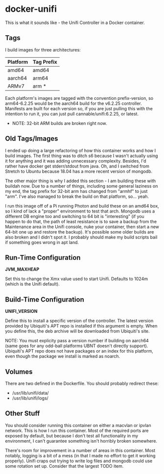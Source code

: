 # docker-unifi

This is what it sounds like - the Unifi Controller in a Docker container.

## Tags

I build images for three architectures:

| Platform | Tag Prefix |
| -------- | ---------- |
| amd64 | amd64 |
| aarch64 | arm64 |
| ARMv7 | arm * |

Each platform's images are tagged with the convention prefix-version, so arm64-6.2.25 would be the aarch64 build for the v6.2.25 controller. Manifests are built for each version so, if you are just pulling this with the intention to run it, you can just pull cannable/unifi:6.2.25, or latest.

* NOTE: 32-bit ARM builds are broken right now.
## Old Tags/Images

I ended up doing a large refactoring of how this container works and how I build images. The first thing was to ditch s6 because I wasn't actually using it for anything and it was adding unnecessary complexity. Besides, I'd rather have docker get stderr/stdout from java. Oh, and I switched from Stretch to Ubuntu because 18.04 has a more recent version of mongodb.

The other major thing is why I added this section - I am building these with buildah now. Due to a number of things, including some general laziness on my end, the tag prefix for 32-bit arm has changed from "armhf" to just "arm". I've also managed to break the build on that platform, so... yeah.

I run this image off of a Pi running Photon and build these on an amd64 box, so I kind of lack a "proper" environment to test that arch. Mongodb uses a different DB engine too and switching to 64 bit is "interesting" (if you happen to do that, the path of least resistance is to save a backup from the Maintenance area in the Unifi console, nuke your container, then start a new 64-bit one up and restore the backup). It's possible some older builds are also broken and I didn't spot it. I probably should make my build scripts bail if something goes wrong in apt land.

## Run-Time Configuration

**JVM_MAXHEAP**

Set this to change the Xmx value used to start Unifi. Defaults to 1024m (which is the Unifi default).

## Build-Time Configuration

**UNIFI_VERSION**

Define this to install a specific version of the controller. The latest version provided by Ubiquiti's APT repo is installed if this argument is empty. When you define this, the deb archive will be downloaded from Ubiquiti's site.

NOTE: You must explicity pass a version number if building on aarch64 (same goes for any odd-ball platforms UBNT doesn't directly support). Ubiquiti's APT repo does not have packages or an index for this platform, even though the package we install is marked as noarch.

## Volumes

There are two defined in the Dockerfile. You should probably redirect these:

* /usr/lib/unifi/data/
* /usr/lib/unifi/logs/

## Other Stuff

You should consider running this container on either a macvlan or ipvlan network. This is how I run this container. Most of the required ports are exposed by default, but because I don't test all functionality in my environment, I can't guarantee something isn't horribly broken somewhere.

There's room for improvement in a number of areas in this container. Most notably, logging is a bit of a mess (in that I made no effort to get it working properly). Unifi craps out trying to write log files and mongodb could use some rotation set up. Consider that the largest TODO item.
